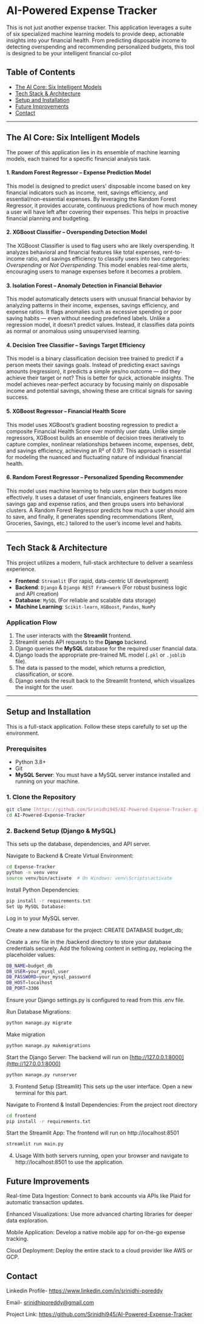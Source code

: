 # AI-Powered Expense Tracker 

This is not just another expense tracker. This application leverages a suite of six specialized machine learning models to provide deep, actionable insights into your financial health. From predicting disposable income to detecting overspending and recommending personalized budgets, this tool is designed to be your intelligent financial co-pilot

##  Table of Contents

* [The AI Core: Six Intelligent Models](#-the-ai-core-six-intelligent-models)
* [Tech Stack & Architecture](#-tech-stack--architecture)
* [Setup and Installation](#-setup-and-installation)
* [Future Improvements](#-future-improvements)
* [Contact](#-contact)

---

##  The AI Core: Six Intelligent Models

The power of this application lies in its ensemble of machine learning models, each trained for a specific financial analysis task.

#### 1. Random Forest Regressor – Expense Prediction Model
This model is designed to predict users' disposable income based on key financial indicators such as income, rent, savings efficiency, and essential/non-essential expenses. By leveraging the Random Forest Regressor, it provides accurate, continuous predictions of how much money a user will have left after covering their expenses. This helps in proactive financial planning and budgeting.

#### 2. XGBoost Classifier – Overspending Detection Model
The XGBoost Classifier is used to flag users who are likely overspending. It analyzes behavioral and financial features like total expenses, rent-to-income ratio, and savings efficiency to classify users into two categories: *Overspending* or *Not Overspending*. This model enables real-time alerts, encouraging users to manage expenses before it becomes a problem.

#### 3. Isolation Forest – Anomaly Detection in Financial Behavior
This model automatically detects users with unusual financial behavior by analyzing patterns in their income, expenses, savings efficiency, and expense ratios. It flags anomalies such as excessive spending or poor saving habits — even without needing predefined labels. Unlike a regression model, it doesn’t predict values. Instead, it classifies data points as normal or anomalous using unsupervised learning.

#### 4. Decision Tree Classifier – Savings Target Efficiency
This model is a binary classification decision tree trained to predict if a person meets their savings goals. Instead of predicting exact savings amounts (regression), it predicts a simple yes/no outcome — did they achieve their target or not? This is better for quick, actionable insights. The model achieves near-perfect accuracy by focusing mainly on disposable income and potential savings, showing these are critical signals for saving success.

#### 5. XGBoost Regressor – Financial Health Score
This model uses XGBoost’s gradient boosting regression to predict a composite Financial Health Score over monthly user data. Unlike simple regressors, XGBoost builds an ensemble of decision trees iteratively to capture complex, nonlinear relationships between income, expenses, debt, and savings efficiency, achieving an R² of 0.97. This approach is essential for modeling the nuanced and fluctuating nature of individual financial health.

#### 6. Random Forest Regressor – Personalized Spending Recommender
This model uses machine learning to help users plan their budgets more effectively. It uses a dataset of user financials, engineers features like savings gap and expense ratios, and then groups users into behavioral clusters. A Random Forest Regressor predicts how much a user should aim to save, and finally, it generates spending recommendations (Rent, Groceries, Savings, etc.) tailored to the user’s income level and habits.

---

##  Tech Stack & Architecture

This project utilizes a modern, full-stack architecture to deliver a seamless experience.

* **Frontend**: `Streamlit` (For rapid, data-centric UI development)
* **Backend**: `Django` & `Django REST Framework` (For robust business logic and API creation)
* **Database**: `MySQL` (For reliable and scalable data storage)
* **Machine Learning**: `Scikit-learn`, `XGBoost`, `Pandas`, `NumPy`

### Application Flow
1.  The user interacts with the **Streamlit** frontend.
2.  Streamlit sends API requests to the **Django** backend.
3.  Django queries the **MySQL** database for the required user financial data.
4.  Django loads the appropriate pre-trained ML model (`.pkl` or `.joblib` file).
5.  The data is passed to the model, which returns a prediction, classification, or score.
6.  Django sends the result back to the Streamlit frontend, which visualizes the insight for the user.

---

##  Setup and Installation

This is a full-stack application. Follow these steps carefully to set up the environment.

### Prerequisites
* Python 3.8+
* Git
* **MySQL Server**: You must have a MySQL server instance installed and running on your machine.

### 1. Clone the Repository
```sh
git clone [https://github.com/Srinidhi945/AI-Powered-Expense-Tracker.git](https://github.com/Srinidhi945/AI-Powered-Expense-Tracker.git)
cd AI-Powered-Expense-Tracker
```
### 2. Backend Setup (Django & MySQL)
This sets up the database, dependencies, and API server.

Navigate to Backend & Create Virtual Environment:
```sh
cd Expense-Tracker
python -m venv venv
source venv/bin/activate  # On Windows: venv\Scripts\activate
```
Install Python Dependencies:
```sh
pip install -r requirements.txt
Set Up MySQL Database:
```
Log in to your MySQL server.

Create a new database for the project: CREATE DATABASE budget_db;

Create a .env file in the /backend directory to store your database credentials securely. Add the following content in setting.py, replacing the placeholder values:
```sh
DB_NAME=budget_db
DB_USER=your_mysql_user
DB_PASSWORD=your_mysql_password
DB_HOST=localhost
DB_PORT=3306
```
Ensure your Django settings.py is configured to read from this .env file.

Run Database Migrations:
```sh
python manage.py migrate
```
Make migration
``` sh
python manage.py makemigrations
``` 
Start the Django Server:
The backend will run on [http://127.0.0.1:8000](http://127.0.0.1:8000)
```sh
python manage.py runserver
```
3. Frontend Setup (Streamlit)
This sets up the user interface. Open a new terminal for this part.

Navigate to Frontend & Install Dependencies:
 From the project root directory
```sh
cd frontend
pip install -r requirements.txt
```
Start the Streamlit App:
 The frontend will run on http://localhost:8501
``` sh
streamlit run main.py
```
4. Usage
With both servers running, open your browser and navigate to http://localhost:8501 to use the application.

## Future Improvements
Real-time Data Ingestion: Connect to bank accounts via APIs like Plaid for automatic transaction updates.

Enhanced Visualizations: Use more advanced charting libraries for deeper data exploration.

Mobile Application: Develop a native mobile app for on-the-go expense tracking.

Cloud Deployment: Deploy the entire stack to a cloud provider like AWS or GCP.

## Contact
Linkedin Profile- https://www.linkedin.com/in/srinidhi-poreddy

Email- srinidhiporeddy@gmail.com

Project Link: https://github.com/Srinidhi945/AI-Powered-Expense-Tracker
